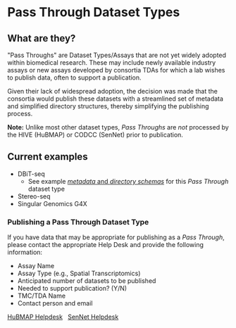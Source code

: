 # Pass Through Dataset Types

## What are they? 
"Pass Throughs" are Dataset Types/Assays that are not yet widely adopted within biomedical research. These may include newly available industry assays or new assays developed by consortia TDAs for which a lab wishes to publish data, often to support a publication.

Given their lack of widespread adoption, the decision was made that the consortia would publish these datasets with a streamlined set of metadata and simplified directory structures, thereby simplifying the publishing process. 

**Note:** Unlike most other dataset types, _Pass Throughs_ are _not_ processed by the HIVE (HuBMAP) or CODCC (SenNet) prior to publication.  

## Current examples
- DBiT-seq
  - See example [_metadata_ and _directory schemas_](https://hubmapconsortium.github.io/ingest-validation-tools/dbit-seq/current/) for this _Pass Through_ dataset type
- Stereo-seq 
- Singular Genomics G4X

### Publishing a Pass Through Dataset Type
If you have data that may be appropriate for publishing as a _Pass Through_, please contact the appropriate Help Desk and provide the following information:
- Assay Name
- Assay Type (e.g., Spatial Transcriptomics)
- Anticipated number of datasets to be published
- Needed to support publication? (Y/N)
- TMC/TDA Name
- Contact person and email

[HuBMAP Helpdesk](help@hubmapconsortium.org) &nbsp; [SenNet Helpdesk](help@sennetconsortium.org)
